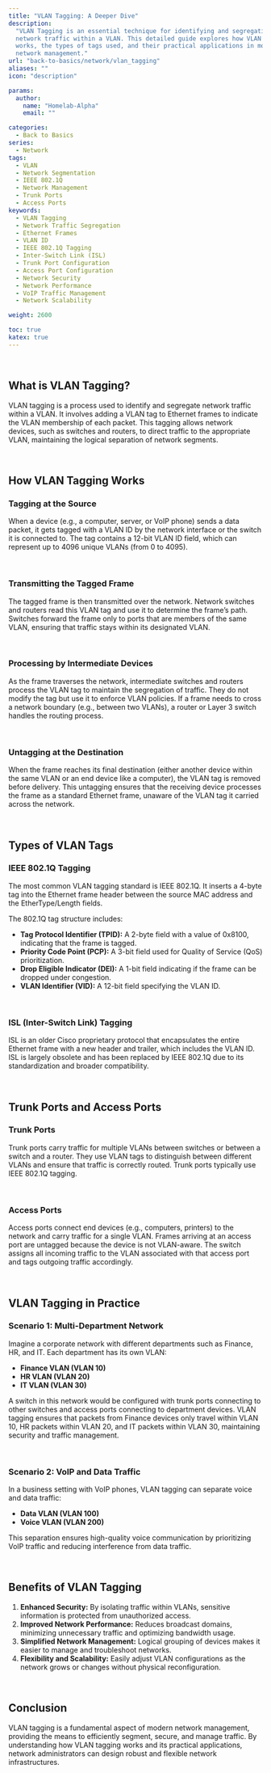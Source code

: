 ```yaml
---
title: "VLAN Tagging: A Deeper Dive"
description:
  "VLAN Tagging is an essential technique for identifying and segregating
  network traffic within a VLAN. This detailed guide explores how VLAN tagging
  works, the types of tags used, and their practical applications in modern
  network management."
url: "back-to-basics/network/vlan_tagging"
aliases: ""
icon: "description"

params:
  author:
    name: "Homelab-Alpha"
    email: ""

categories:
  - Back to Basics
series:
  - Network
tags:
  - VLAN
  - Network Segmentation
  - IEEE 802.1Q
  - Network Management
  - Trunk Ports
  - Access Ports
keywords:
  - VLAN Tagging
  - Network Traffic Segregation
  - Ethernet Frames
  - VLAN ID
  - IEEE 802.1Q Tagging
  - Inter-Switch Link (ISL)
  - Trunk Port Configuration
  - Access Port Configuration
  - Network Security
  - Network Performance
  - VoIP Traffic Management
  - Network Scalability

weight: 2600

toc: true
katex: true
---
```


<br />

## What is VLAN Tagging?

VLAN tagging is a process used to identify and segregate network traffic within
a VLAN. It involves adding a VLAN tag to Ethernet frames to indicate the VLAN
membership of each packet. This tagging allows network devices, such as switches
and routers, to direct traffic to the appropriate VLAN, maintaining the logical
separation of network segments.

<br />

## How VLAN Tagging Works

### Tagging at the Source

When a device (e.g., a computer, server, or VoIP phone) sends a data packet, it
gets tagged with a VLAN ID by the network interface or the switch it is
connected to. The tag contains a 12-bit VLAN ID field, which can represent up to
4096 unique VLANs (from 0 to 4095).

<br />

### Transmitting the Tagged Frame

The tagged frame is then transmitted over the network. Network switches and
routers read this VLAN tag and use it to determine the frame’s path. Switches
forward the frame only to ports that are members of the same VLAN, ensuring that
traffic stays within its designated VLAN.

<br />

### Processing by Intermediate Devices

As the frame traverses the network, intermediate switches and routers process
the VLAN tag to maintain the segregation of traffic. They do not modify the tag
but use it to enforce VLAN policies. If a frame needs to cross a network
boundary (e.g., between two VLANs), a router or Layer 3 switch handles the
routing process.

<br />

### Untagging at the Destination

When the frame reaches its final destination (either another device within the
same VLAN or an end device like a computer), the VLAN tag is removed before
delivery. This untagging ensures that the receiving device processes the frame
as a standard Ethernet frame, unaware of the VLAN tag it carried across the
network.

<br />

## Types of VLAN Tags

### IEEE 802.1Q Tagging

The most common VLAN tagging standard is IEEE 802.1Q. It inserts a 4-byte tag
into the Ethernet frame header between the source MAC address and the
EtherType/Length fields.

The 802.1Q tag structure includes:

- **Tag Protocol Identifier (TPID):** A 2-byte field with a value of 0x8100,
  indicating that the frame is tagged.
- **Priority Code Point (PCP):** A 3-bit field used for Quality of Service (QoS)
  prioritization.
- **Drop Eligible Indicator (DEI):** A 1-bit field indicating if the frame can
  be dropped under congestion.
- **VLAN Identifier (VID):** A 12-bit field specifying the VLAN ID.

<br />

### ISL (Inter-Switch Link) Tagging

ISL is an older Cisco proprietary protocol that encapsulates the entire Ethernet
frame with a new header and trailer, which includes the VLAN ID. ISL is largely
obsolete and has been replaced by IEEE 802.1Q due to its standardization and
broader compatibility.

<br />

## Trunk Ports and Access Ports

### Trunk Ports

Trunk ports carry traffic for multiple VLANs between switches or between a
switch and a router. They use VLAN tags to distinguish between different VLANs
and ensure that traffic is correctly routed. Trunk ports typically use IEEE
802.1Q tagging.

<br />

### Access Ports

Access ports connect end devices (e.g., computers, printers) to the network and
carry traffic for a single VLAN. Frames arriving at an access port are untagged
because the device is not VLAN-aware. The switch assigns all incoming traffic to
the VLAN associated with that access port and tags outgoing traffic accordingly.

<br />

## VLAN Tagging in Practice

### Scenario 1: Multi-Department Network

Imagine a corporate network with different departments such as Finance, HR, and
IT. Each department has its own VLAN:

- **Finance VLAN (VLAN 10)**
- **HR VLAN (VLAN 20)**
- **IT VLAN (VLAN 30)**

A switch in this network would be configured with trunk ports connecting to
other switches and access ports connecting to department devices. VLAN tagging
ensures that packets from Finance devices only travel within VLAN 10, HR packets
within VLAN 20, and IT packets within VLAN 30, maintaining security and traffic
management.

<br />

### Scenario 2: VoIP and Data Traffic

In a business setting with VoIP phones, VLAN tagging can separate voice and data
traffic:

- **Data VLAN (VLAN 100)**
- **Voice VLAN (VLAN 200)**

This separation ensures high-quality voice communication by prioritizing VoIP
traffic and reducing interference from data traffic.

<br />

## Benefits of VLAN Tagging

1. **Enhanced Security:** By isolating traffic within VLANs, sensitive
   information is protected from unauthorized access.
2. **Improved Network Performance:** Reduces broadcast domains, minimizing
   unnecessary traffic and optimizing bandwidth usage.
3. **Simplified Network Management:** Logical grouping of devices makes it
   easier to manage and troubleshoot networks.
4. **Flexibility and Scalability:** Easily adjust VLAN configurations as the
   network grows or changes without physical reconfiguration.

<br />

## Conclusion

VLAN tagging is a fundamental aspect of modern network management, providing the
means to efficiently segment, secure, and manage traffic. By understanding how
VLAN tagging works and its practical applications, network administrators can
design robust and flexible network infrastructures.
